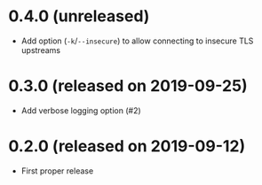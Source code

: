 # 0.4.0 (unreleased)

- Add option (`-k`/`--insecure`) to allow connecting to insecure TLS upstreams

# 0.3.0 (released on 2019-09-25)

- Add verbose logging option (#2)

# 0.2.0 (released on 2019-09-12)

- First proper release
